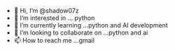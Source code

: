 - 👋 Hi, I’m @shadow07z
- 👀 I’m interested in ... python
- 🌱 I’m currently learning ...python and AI development
- 💞️ I’m looking to collaborate on ...python and ai
- 📫 How to reach me ...gmail

<!---
shadow07z/shadow07z is a ✨ special ✨ repository because its `README.md` (this file) appears on your GitHub profile.
You can click the Preview link to take a look at your changes.
--->
